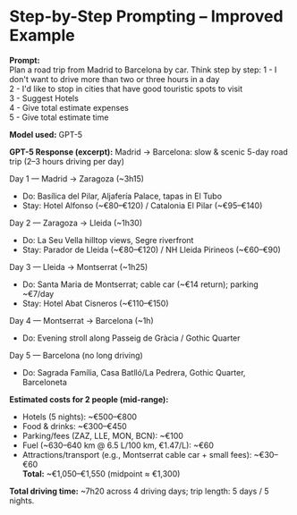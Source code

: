 # Step-by-Step Prompting – Improved Example

**Prompt:**  
Plan a road trip from Madrid to Barcelona by car. Think step by step:
1 - I don't want to drive more than two or three hours in a day  
2 - I'd like to stop in cities that have good touristic spots to visit  
3 - Suggest Hotels  
4 - Give total estimate expenses  
5 - Give total estimate time

**Model used:** GPT-5

**GPT-5 Response (excerpt):**
Madrid → Barcelona: slow & scenic 5-day road trip (2–3 hours driving per day)

Day 1 — Madrid → Zaragoza (~3h15)  
- Do: Basílica del Pilar, Aljafería Palace, tapas in El Tubo  
- Stay: Hotel Alfonso (~€80–€120) / Catalonia El Pilar (~€95–€140)

Day 2 — Zaragoza → Lleida (~1h30)  
- Do: La Seu Vella hilltop views, Segre riverfront  
- Stay: Parador de Lleida (~€80–€120) / NH Lleida Pirineos (~€60–€90)

Day 3 — Lleida → Montserrat (~1h25)  
- Do: Santa Maria de Montserrat; cable car (~€14 return); parking ~€7/day  
- Stay: Hotel Abat Cisneros (~€110–€150)

Day 4 — Montserrat → Barcelona (~1h)  
- Do: Evening stroll along Passeig de Gràcia / Gothic Quarter

Day 5 — Barcelona (no long driving)  
- Do: Sagrada Família, Casa Batlló/La Pedrera, Gothic Quarter, Barceloneta

**Estimated costs for 2 people (mid-range):**  
- Hotels (5 nights): ~€500–€800  
- Food & drinks: ~€300–€450  
- Parking/fees (ZAZ, LLE, MON, BCN): ~€100  
- Fuel (~630–640 km @ 6.5 L/100 km, €1.47/L): ~€60  
- Attractions/transport (e.g., Montserrat cable car + small fees): ~€30–€60  
**Total:** ~€1,050–€1,550 (midpoint ≈ €1,300)

**Total driving time:** ~7h20 across 4 driving days; trip length: 5 days / 5 nights.

